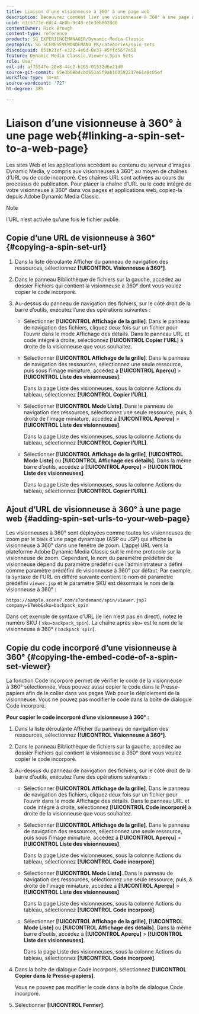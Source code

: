 ```yaml
---
title: Liaison d’une visionneuse à 360° à une page web
description: Découvrez comment lier une visionneuse à 360° à une page web dans Adobe Dynamic Media Classic.
uuid: d3c5773e-60c4-4e8b-9c48-e1e3eb8028d0
contentOwner: Rick Brough
content-type: reference
products: SG_EXPERIENCEMANAGER/Dynamic-Media-Classic
geptopics: SG_SCENESEVENONDEMAND_PK/categories/spin_sets
discoiquuid: 651b21ef-e322-4e6d-8e37-45ffd56f7a58
feature: Dynamic Media Classic,Viewers,Spin Sets
role: User
exl-id: af75547e-20e8-44c2-b165-01532d6e21d0
source-git-commit: 65e3b69bdcbd651a5f9ab100592217e61a8c05ef
workflow-type: tm+mt
source-wordcount: '727'
ht-degree: 38%

---
```


# Liaison d’une visionneuse à 360° à une page web{#linking-a-spin-set-to-a-web-page}

Les sites Web et les applications accèdent au contenu du serveur d’images Dynamic Media, y compris aux visionneuses à 360°, au moyen de chaînes d’URL ou de code incorporé. Ces chaînes URL sont activées au cours du processus de publication. Pour placer la chaîne d’URL ou le code intégré de votre visionneuse à 360° dans vos pages et applications web, copiez-la depuis Adobe Dynamic Media Classic.

>[!NOTE]
>
>l’URL n’est activée qu’une fois le fichier publié.

## Copie d’une URL de visionneuse à 360° {#copying-a-spin-set-url}

1. Dans la liste déroulante Afficher du panneau de navigation des ressources, sélectionnez **[!UICONTROL Visionneuse à 360°]**.
1. Dans le panneau Bibliothèque de fichiers sur la gauche, accédez au dossier Fichiers qui contient la visionneuse à 360° dont vous voulez copier le code incorporé.
1. Au-dessus du panneau de navigation des fichiers, sur le côté droit de la barre d’outils, exécutez l’une des opérations suivantes :

   * Sélectionner **[!UICONTROL Affichage de la grille]**. Dans le panneau de navigation des fichiers, cliquez deux fois sur un fichier pour l’ouvrir dans le mode Affichage des détails. Dans le panneau URL et code intégré à droite, sélectionnez **[!UICONTROL Copier l’URL]** à droite de la visionneuse que vous souhaitez.
   * Sélectionner **[!UICONTROL Affichage de la grille]**. Dans le panneau de navigation des ressources, sélectionnez une seule ressource, puis sous l’image miniature, accédez à **[!UICONTROL Aperçu]** > **[!UICONTROL Liste des visionneuses]**.

      Dans la page Liste des visionneuses, sous la colonne Actions du tableau, sélectionnez **[!UICONTROL Copier l’URL]**.

   * Sélectionner **[!UICONTROL Mode Liste]**. Dans le panneau de navigation des ressources, sélectionnez une seule ressource, puis, à droite de l’image miniature, accédez à **[!UICONTROL Aperçu]** > **[!UICONTROL Liste des visionneuses]**.

      Dans la page Liste des visionneuses, sous la colonne Actions du tableau, sélectionnez **[!UICONTROL Copier l’URL]**.

   * Sélectionner **[!UICONTROL Affichage de la grille]**, **[!UICONTROL Mode Liste]** ou **[!UICONTROL Affichage des détails]**. Dans la même barre d’outils, accédez à **[!UICONTROL Aperçu]** > **[!UICONTROL Liste des visionneuses]**.

      Dans la page Liste des visionneuses, sous la colonne Actions du tableau, sélectionnez **[!UICONTROL Copier l’URL]**.

## Ajout d’URL de visionneuse à 360° à une page web {#adding-spin-set-urls-to-your-web-page}

Les visionneuses à 360° sont déployées comme toutes les visionneuses de zoom par le biais d’une page dynamique (ASP ou JSP) qui affiche la visionneuse à 360° dans une fenêtre de zoom. L’appel URL vers la plateforme Adobe Dynamic Media Classic suit le même protocole sur la visionneuse de zoom. Cependant, le nom du paramètre prédéfini de visionneuse dépend du paramètre prédéfini que l’administrateur a défini comme paramètre prédéfini de visionneuse à 360° par défaut. Par exemple, la syntaxe de l’URL en différé suivante contient le nom de paramètre prédéfini `viewer.jsp` et le paramètre SKU est désormais le nom de la visionneuse à 360° :

```as3
https://sample.scene7.com/s7ondemand/spin/viewer.jsp?company=S7Web&sku=backpack_spin
```

Dans cet exemple de syntaxe d’URL (le lien n’est pas en direct), notez le numéro SKU ( `sku=backpack_spin`). La chaîne après `sku=` est le nom de la visionneuse à 360° ( `backpack spin`).

## Copie du code incorporé d’une visionneuse à 360° {#copying-the-embed-code-of-a-spin-set-viewer}

La fonction Code incorporé permet de vérifier le code de la visionneuse à 360° sélectionnée. Vous pouvez aussi copier le code dans le Presse-papiers afin de le coller dans vos pages Web pour le déploiement de la visionneuse. Vous ne pouvez pas modifier le code dans la boîte de dialogue Code incorporé.

**Pour copier le code incorporé d’une visionneuse à 360° :**

1. Dans la liste déroulante Afficher du panneau de navigation des ressources, sélectionnez **[!UICONTROL Visionneuse à 360°]**.
1. Dans le panneau Bibliothèque de fichiers sur la gauche, accédez au dossier Fichiers qui contient la visionneuse à 360° dont vous voulez copier le code incorporé.
1. Au-dessus du panneau de navigation des fichiers, sur le côté droit de la barre d’outils, exécutez l’une des opérations suivantes :

   * Sélectionner **[!UICONTROL Affichage de la grille]**. Dans le panneau de navigation des fichiers, cliquez deux fois sur un fichier pour l’ouvrir dans le mode Affichage des détails. Dans le panneau URL et code intégré à droite, sélectionnez **[!UICONTROL Code incorporé]** à droite de la visionneuse que vous souhaitez.
   * Sélectionner **[!UICONTROL Affichage de la grille]**. Dans le panneau de navigation des ressources, sélectionnez une seule ressource, puis sous l’image miniature, accédez à **[!UICONTROL Aperçu]** > **[!UICONTROL Liste des visionneuses]**.

      Dans la page Liste des visionneuses, sous la colonne Actions du tableau, sélectionnez **[!UICONTROL Code incorporé]**.

   * Sélectionner **[!UICONTROL Mode Liste]**. Dans le panneau de navigation des ressources, sélectionnez une seule ressource, puis, à droite de l’image miniature, accédez à **[!UICONTROL Aperçu]** > **[!UICONTROL Liste des visionneuses]**.

      Dans la page Liste des visionneuses, sous la colonne Actions du tableau, sélectionnez **[!UICONTROL Code incorporé]**.

   * Sélectionner **[!UICONTROL Affichage de la grille]**, **[!UICONTROL Mode Liste]** ou **[!UICONTROL Affichage des détails]**. Dans la même barre d’outils, accédez à **[!UICONTROL Aperçu]** > **[!UICONTROL Liste des visionneuses]**.

      Dans la page Liste des visionneuses, sous la colonne Actions du tableau, sélectionnez **[!UICONTROL Code incorporé]**.

1. Dans la boîte de dialogue Code incorporé, sélectionnez **[!UICONTROL Copier dans le Presse-papiers]**.

   Vous ne pouvez pas modifier le code dans la boîte de dialogue Code incorporé.

1. Sélectionner **[!UICONTROL Fermer]**.
